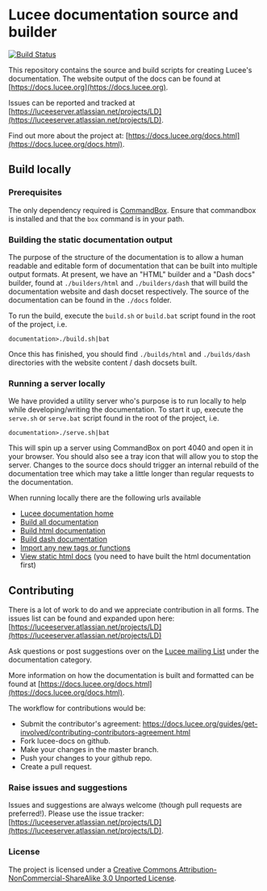 # Lucee documentation source and builder

[![Build Status](https://travis-ci.org/lucee/lucee-docs.svg?branch=master)](https://travis-ci.org/lucee/lucee-docs)

This repository contains the source and build scripts for creating Lucee's documentation. The website output of the docs can be found at [https://docs.lucee.org](https://docs.lucee.org).

Issues can be reported and tracked at [https://luceeserver.atlassian.net/projects/LD](https://luceeserver.atlassian.net/projects/LD).

Find out more about the project at: [https://docs.lucee.org/docs.html](https://docs.lucee.org/docs.html).

## Build locally

### Prerequisites

The only dependency required is [CommandBox](http://www.ortussolutions.com/products/commandbox). Ensure that commandbox is installed and that the `box` command is in your path.

### Building the static documentation output

The purpose of the structure of the documentation is to allow a human readable and editable form of documentation that can be built into multiple output formats. At present, we have an "HTML" builder and a "Dash docs" builder, found at `./builders/html` and `./builders/dash` that will build the documentation website and dash docset respectively. The source of the documentation can be found in the `./docs` folder.

To run the build, execute the `build.sh` or `build.bat` script found in the root of the project, i.e.

	documentation>./build.sh|bat

Once this has finished, you should find `./builds/html` and `./builds/dash` directories with the website content / dash docsets built.

### Running a server locally

We have provided a utility server who's purpose is to run locally to help while developing/writing the documentation. To start it up, execute the `serve.sh` or `serve.bat` script found in the root of the project, i.e.

    documentation>./serve.sh|bat

This will spin up a server using CommandBox on port 4040 and open it in your browser. You should also see a tray icon that will allow you to stop the server. Changes to the source docs should trigger an internal rebuild of the documentation tree which may take a little longer than regular requests to the documentation.

When running locally there are the following urls available

* [Lucee documentation home](http://127.0.0.1:4040/)
* [Build all documentation](http://127.0.0.1:4040/build_docs/all/)
* [Build html documentation](http://127.0.0.1:4040/build_docs/html/)
* [Build dash documentation](http://127.0.0.1:4040/build_docs/dash/)
* [Import any new tags or functions](http://127.0.0.1:4040/build_docs/import/)
* [View static html docs](http://127.0.0.1:4040/static/) (you need to have built the html documentation first)

## Contributing

There is a lot of work to do and we appreciate contribution in all forms. The issues list can be found and expanded upon here: [https://luceeserver.atlassian.net/projects/LD](https://luceeserver.atlassian.net/projects/LD) 

Ask questions or post suggestions over on the [Lucee mailing List](https://dev.lucee.org/c/documentation) under the documentation category.

More information on how the documentation is built and formatted can be found at [https://docs.lucee.org/docs.html](https://docs.lucee.org/docs.html).

The workflow for contributions would be:
* Submit the contributor's agreement: https://docs.lucee.org/guides/get-involved/contributing-contributors-agreement.html
* Fork lucee-docs on github.
* Make your changes in the master branch.
* Push your changes to your github repo.
* Create a pull request.

### Raise issues and suggestions

Issues and suggestions are always welcome (though pull requests are preferred!). Please use the issue tracker: [https://luceeserver.atlassian.net/projects/LD](https://luceeserver.atlassian.net/projects/LD).

### License

The project is licensed under a [Creative Commons Attribution-NonCommercial-ShareAlike 3.0 Unported License](http://creativecommons.org/licenses/by-nc-sa/3.0/).
